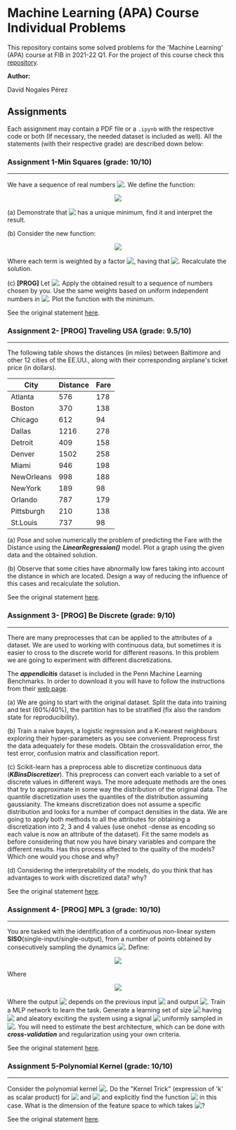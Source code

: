 # **Machine Learning (APA) Course Individual Problems**

This repository contains some solved problems for the 'Machine Learning' (APA) course at FIB in 2021-22 Q1. For the project of this course check this [repository](https://github.com/DavidNogales/fib-apa-project-skillcraft).

**Author:**

David Nogales Pérez

## **Assignments**

Each assignment may contain a PDF file or a `.ipynb` with the respective code or both (If necessary, the needed dataset is included as well). All the statements (with their respective grade) are described down below:

### **Assignment 1-Min Squares (grade: 10/10)**

---------------

We have a sequence of real numbers <!-- $x_1,...,x_n$ --> <img style="transform: translateY(0.1em); background: white;" src="https://render.githubusercontent.com/render/math?math=x_1%2C...%2Cx_n">. We define the function:

<!-- $$
f(x)= \frac{1}{n} \sum_{i=1}^n (x-x_i)^2
$$ -->

<div align="center"><img style="background: white;" src="https://render.githubusercontent.com/render/math?math=f(x)%3D%20%5Cfrac%7B1%7D%7Bn%7D%20%5Csum_%7Bi%3D1%7D%5En%20(x-x_i)%5E2%0D"></div>

(a) Demonstrate that <!-- $f$ --> <img style="transform: translateY(0.1em); background: white;" src="https://render.githubusercontent.com/render/math?math=f"> has a unique minimum, find it and interpret the result.

(b) Consider the new function:

<!-- $$
f(x)= \sum_{i=1}^n p_i (x-x_i)^2
$$ -->

<div align="center"><img style="background: white;" src="https://render.githubusercontent.com/render/math?math=f(x)%3D%20%5Csum_%7Bi%3D1%7D%5En%20p_i%20(x-x_i)%5E2%0D"></div>

Where each term is weighted by a factor <!-- $p_i > 0$ --> <img style="transform: translateY(0.1em); background: white;" src="https://render.githubusercontent.com/render/math?math=p_i%20%3E%200">, having that <!-- $\sum_{i=1}^n p_i =1$ --> <img style="transform: translateY(0.1em); background: white;" src="https://render.githubusercontent.com/render/math?math=%5Csum_%7Bi%3D1%7D%5En%20p_i%20%3D1">. Recalculate the solution.

(c) **[PROG]** Let <!-- $n=100$ --> <img style="transform: translateY(0.1em); background: white;" src="https://render.githubusercontent.com/render/math?math=n%3D100">. Apply the obtained result to a sequence of numbers chosen by you. Use the same weights based on uniform independent numbers in <!-- $(0,1)$ --> <img style="transform: translateY(0.1em); background: white;" src="https://render.githubusercontent.com/render/math?math=(0%2C1)">. Plot the function with the minimum.

See the original statement [here](imgs/a1-min_squares.png).

### **Assignment 2- [PROG] Traveling USA (grade: 9.5/10)**

---------------

The following table shows the distances (in miles) between Baltimore and other 12 cities of the EE.UU., along with their corresponding airplane's ticket price (in dollars).

| City       | Distance | Fare |
|------------|----------|------|
| Atlanta    | 576      | 178  |
| Boston     | 370      | 138  |
| Chicago    | 612      | 94   |
| Dallas     | 1216     | 278  |
| Detroit    | 409      | 158  |
| Denver     | 1502     | 258  |
| Miami      | 946      | 198  |
| NewOrleans | 998      | 188  |
| NewYork    | 189      | 98   |
| Orlando    | 787      | 179  |
| Pittsburgh | 210      | 138  |
| St.Louis   | 737      | 98   |

(a) Pose and solve numerically the problem of predicting the Fare with the Distance using the ***LinearRegression()*** model. Plot a graph using the given data and the obtained solution.

(b) Observe that some cities have abnormally low fares taking into account the distance in which are located. Design a way of reducing the influence of this cases and recalculate the solution.

See the original statement [here](imgs/a2-trav_usa.png).

### **Assignment 3- [PROG] Be Discrete (grade: 9/10)**

---------------

There are many preprocesses that can be applied to the attributes of a dataset. We are used to working with continuous data, but sometimes it is easier to cross to the discrete world for different reasons. In this problem we are going to experiment with different discretizations.

The ***appendicitis*** dataset is included in the Penn Machine Learning Benchmarks. In order to download it you will have to follow the instructions from their [web page](https://epistasislab.github.io/pmlb/index.html).

(a) We are going to start with the original dataset. Split the data into training and test (60%/40%), the partition has to be stratified (fix also the random state for reproducibility).

(b) Train a naive bayes, a logistic regression and a K-nearest neighbours exploring their hyper-parameters as you see convenient. Preprocess first the data adequately for these models. Obtain the crossvalidation error, the test error, confusion matrix and classification report.

(c) Scikit-learn has a preprocess able to discretize continuous data (***KBinsDiscretizer***). This preprocess can convert each variable to a set of discrete values in different ways. The more adequate methods are the ones that try to approximate in some way the distribution of the original data. The quantile discretization uses the quantiles of the distribution assuming gaussianity. The kmeans discretization does not assume a specific distribution and looks for a number of compact densities in the data. We are going to apply both methods to all the attributes for obtaining a discretization into 2, 3 and 4 values (use onehot -dense as encoding so each value is now an attribute of the dataset). Fit the same models as before considering that now you have binary variables and compare the different results. Has this process affected to the quality of the models? Which one would you chose and why?

(d) Considering the interpretability of the models, do you think that has advantages to work with discretized data? why?

See the original statement [here](imgs/a3-be_discrete.png).

### **Assignment 4- [PROG] MPL 3 (grade: 10/10)**

---------------

You are tasked with the identification of a continuous non-linear system **SISO**(single-input/single-output), from a number of points obtained by consecutively sampling the dynamics <!-- $u \rightarrow y$ --> <img style="transform: translateY(0.1em); background: white;" src="https://render.githubusercontent.com/render/math?math=u%20%5Crightarrow%20y">. Define:

<!-- $$
y(k)= y_1(k-1)+y_2(k-1)
$$ -->

<div align="center"><img style="background: white;" src="https://render.githubusercontent.com/render/math?math=y(k)%3D%20y_1(k-1)%2By_2(k-1)%0D"></div>

Where

<!-- $$
\begin{align}
y_1(k) = 2.5 y(k)sin(\pi e^{-u^2(k)-y^2(k)}) \\
y_2(k) = u(k)(1+u^2(k))
\end{align}
$$ -->

<div align="center"><img style="background: white;" src="https://render.githubusercontent.com/render/math?math=%5Cbegin%7Balign%7D%0D%0Ay_1(k)%20%3D%202.5%20y(k)sin(%5Cpi%20e%5E%7B-u%5E2(k)-y%5E2(k)%7D)%20%5C%5C%0D%0Ay_2(k)%20%3D%20u(k)(1%2Bu%5E2(k))%0D%0A%5Cend%7Balign%7D%0D"></div>

Where the output <!-- $y(k)$ --> <img style="transform: translateY(0.1em); background: white;" src="https://render.githubusercontent.com/render/math?math=y(k)"> depends on the previous input <!-- $u(k-1)$ --> <img style="transform: translateY(0.1em); background: white;" src="https://render.githubusercontent.com/render/math?math=u(k-1)"> and output <!-- $y(k-1)$ --> <img style="transform: translateY(0.1em); background: white;" src="https://render.githubusercontent.com/render/math?math=y(k-1)">. Train a MLP network to learn the task. Generate a learning set of size <!-- $n=500$ --> <img style="transform: translateY(0.1em); background: white;" src="https://render.githubusercontent.com/render/math?math=n%3D500"> having <!-- $y(0)=0$ --> <img style="transform: translateY(0.1em); background: white;" src="https://render.githubusercontent.com/render/math?math=y(0)%3D0"> and aleatory exciting the system using a signal <!-- $u(k)$ --> <img style="transform: translateY(0.1em); background: white;" src="https://render.githubusercontent.com/render/math?math=u(k)"> uniformly sampled in <!-- $[-2,2]$ --> <img style="transform: translateY(0.1em); background: white;" src="https://render.githubusercontent.com/render/math?math=%5B-2%2C2%5D">. You will need to estimate the best architecture, which can be done with ***cross-validation*** and regularization using your own criteria.

See the original statement [here](imgs/a4-mlp3.png).

### **Assignment 5-Polynomial Kernel (grade: 10/10)**

---------------

Consider the polynomial kernel <!-- $k(x,x')=(\langle x,x'\rangle+c)^q, q \in \mathbb{N}, c \leq 0, x,x' \in \mathbb{R}^d$ --> <img style="transform: translateY(0.1em); background: white;" src="https://render.githubusercontent.com/render/math?math=k(x%2Cx')%3D(%5Clangle%20x%2Cx'%20%5Crangle%2Bc)%5Eq%2C%20q%20%5Cin%20%5Cmathbb%7BN%7D%2C%20c%20%5Cleq%200%2C%20x%2Cx'%20%5Cin%20%5Cmathbb%7BR%7D%5Ed">. Do the "Kernel Trick" (expression of 'k' as scalar product) for <!-- $d=2$ --> <img style="transform: translateY(0.1em); background: white;" src="https://render.githubusercontent.com/render/math?math=d%3D2"> and <!-- $q=3$ --> <img style="transform: translateY(0.1em); background: white;" src="https://render.githubusercontent.com/render/math?math=q%3D3"> and explicitly find the function <!-- $\phi$ --> <img style="transform: translateY(0.1em); background: white;" src="https://render.githubusercontent.com/render/math?math=%5Cphi"> in this case. What is the dimension of the feature space to which takes <!-- $\phi$ --> <img style="transform: translateY(0.1em); background: white;" src="https://render.githubusercontent.com/render/math?math=%5Cphi">?

See the original statement [here](imgs/a5-kernel_pol.png).
